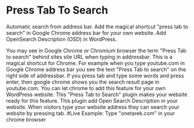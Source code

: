 # Press Tab To Search
Automatic search from address bar. Add the magical shortcut "press tab to search" in Google Chrome address bar for your own website. Add OpenSearch Description (OSD) in WordPress.

You may see in Google Chrome or Chromium browser the term "Press Tab to search" behind sites site URL when typing in addressbar. This is a magical shortcut for Chrome. For example when you type youtube.com in Google Chrome address bar you see the text "Press Tab to search" on the right side of addressbar. If you press tab and type some words and press enter, then google chrome shows you the search result page in youtube.com. You can let chrome to add this feature for your own WordPress website. This "Press Tab to Search" plugin makes your website ready for this feature. This plugin add Open Search Description in your website. When visitors type your website address they can search your website by pressing tab.
#Live Example:
Type "onetarek.com" in your chrome browser